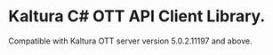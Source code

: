 # Kaltura C# OTT API Client Library.
Compatible with Kaltura OTT server version 5.0.2.11197 and above.
